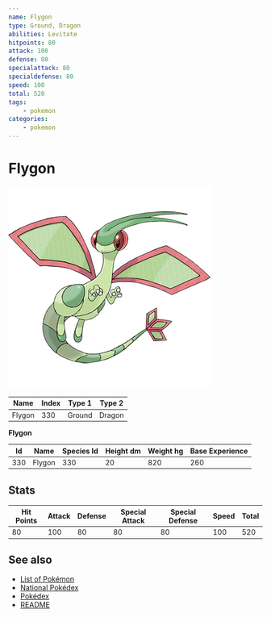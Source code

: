 ```yaml
---
name: Flygon
type: Ground, Dragon
abilities: Levitate
hitpoints: 80
attack: 100
defense: 80
specialattack: 80
specialdefense: 80
speed: 100
total: 520
tags:
    - pokemon
categories:
    - pokemon
---
```


# Flygon


![Flygon](images/330.png)

| **Name** | **Index** | **Type 1** | **Type 2** |
|----|----|----|----|
| Flygon | 330 | Ground | Dragon  |

**Flygon** 




| **Id** | **Name** | **Species Id** | **Height dm** | **Weight hg** | **Base Experience** |
|--------|----------|----------------|------------|------------|---------------------|
| 330 | Flygon | 330 | 20 | 820 | 260 |



## Stats

| **Hit Points** | **Attack** | **Defense** | **Special Attack** | **Special Defense** | **Speed** | **Total** |
|----------------|------------|-------------|--------------------|---------------------|-----------|-----------|
| 80 | 100 | 80 | 80 | 80 | 100 | 520 |

## See also

- [List of Pokémon](../pokemon.md)
- [National Pokédex](../national_pokedex.md)
- [Pokédex](../pokedex.md)
- [README](../README.md)
